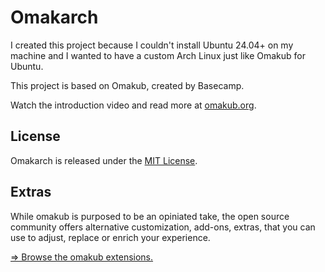 # Omakarch
I created this project because I couldn't install Ubuntu 24.04+ on my machine and I wanted to have a custom Arch Linux just like Omakub for Ubuntu.

This project is based on Omakub, created by Basecamp.

Watch the introduction video and read more at [omakub.org](https://omakub.org).


## License

Omakarch is released under the [MIT License](https://opensource.org/licenses/MIT).

## Extras

While omakub is purposed to be an opiniated take, the open source community offers alternative customization, add-ons, extras, that you can use to adjust, replace or enrich your experience.

[⇒ Browse the omakub extensions.](EXTENSIONS.md)


